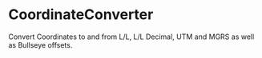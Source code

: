 # CoordinateConverter
Convert Coordinates to and from L/L, L/L Decimal, UTM and MGRS as well as Bullseye offsets.
